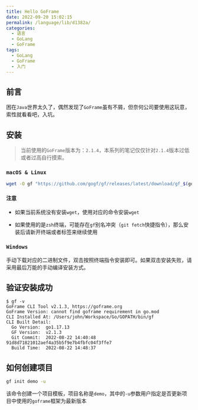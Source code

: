 ```yaml
---
title: Hello GoFrame
date: 2022-09-20 15:02:15
permalink: /language/lib/d1382a/
categories:
  - 语言
  - GoLang
  - GoFrame
tags:
  - GoLang
  - GoFrame
  - 入门
---
```


## 前言

困在`Java`世界太久了，偶然发现了`GoFrame`虽有不屑，但奈何公司要使用这玩意，索性就看看吧，入坑。

<!-- more -->

## 安装

> 当前使用的`GoFrame`版本为：`2.1.4`，本系列的笔记仅仅针对`2.1.4`版本过低或者过高自行摸索。

### `macOS & Linux`

```bash
wget -O gf "https://github.com/gogf/gf/releases/latest/download/gf_$(go env GOOS)_$(go env GOARCH)" && chmod +x gf && ./gf install -y && rm ./gf
```

#### 注意

- 如果当前系统没有安装`wget`，使用对应的命令安装`wget`

- 如果使用的是`zsh`终端，可能存在`gf`别名冲突（`git fetch`快捷指令），那么安装后请新开终端或者标签来继续使用

### `Windows`

手动下载对应的二进制文件，双击按照终端指令安装即可。如果双击安装失败，请采用最后万能的手动编译安装方式。

## 验证安装成功

```shell
$ gf -v
GoFrame CLI Tool v2.1.3, https://goframe.org
GoFrame Version: cannot find goframe requirement in go.mod
CLI Installed At: /Users/john/Workspace/Go/GOPATH/bin/gf
CLI Built Detail:
  Go Version:  go1.17.13
  GF Version:  v2.1.3
  Git Commit:  2022-08-22 14:40:48 91d8d71821012aef4a35b5f9e7b4fbfc04f3ffe7
  Build Time:  2022-08-22 14:48:37
```

## 如何创建项目

```bash
gf init demo -u
```

该命令创建一个项目模板，项目名称是`demo`，其中的`-u`参数用户指定是否更新项目中使用的`goframe`框架为最新版本
